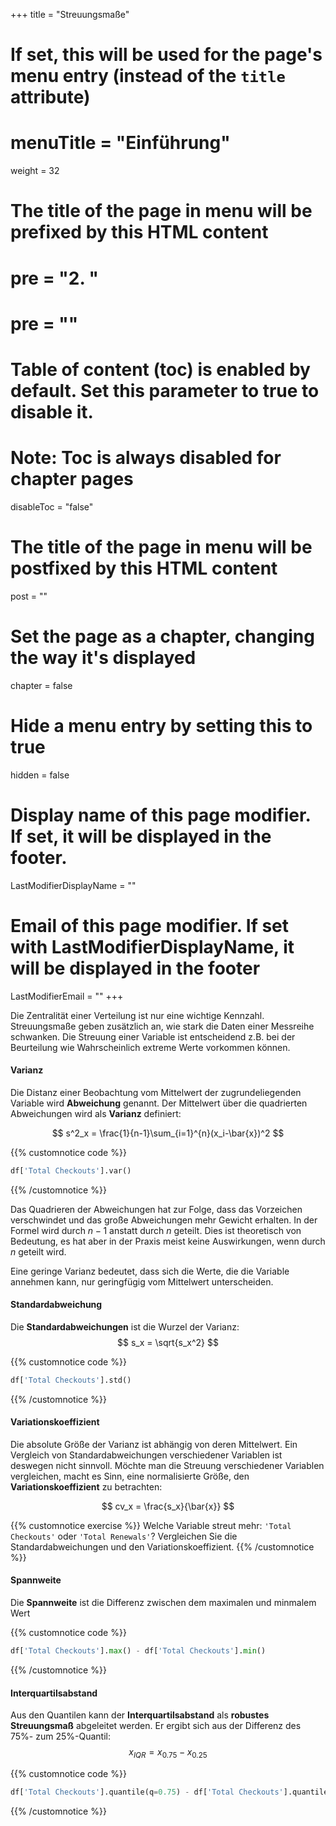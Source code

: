 +++
title = "Streuungsmaße"
# If set, this will be used for the page's menu entry (instead of the `title` attribute)
# menuTitle = "Einführung"
weight = 32
# The title of the page in menu will be prefixed by this HTML content
# pre = "<b>2. </b>"
# pre = "<i class='fab fa-github'></i>"
# Table of content (toc) is enabled by default. Set this parameter to true to disable it.
# Note: Toc is always disabled for chapter pages
disableToc = "false"

# The title of the page in menu will be postfixed by this HTML content
post = ""
# Set the page as a chapter, changing the way it's displayed
chapter = false
# Hide a menu entry by setting this to true
hidden = false
# Display name of this page modifier. If set, it will be displayed in the footer.
LastModifierDisplayName = ""
# Email of this page modifier. If set with LastModifierDisplayName, it will be displayed in the footer
LastModifierEmail = ""
+++

Die Zentralität einer Verteilung ist nur eine wichtige Kennzahl. Streuungsmaße geben zusätzlich an, wie stark die Daten einer Messreihe schwanken. Die Streuung einer Variable ist entscheidend z.B. bei der Beurteilung wie Wahrscheinlich extreme Werte vorkommen können.


#### Varianz

Die Distanz einer Beobachtung vom Mittelwert der zugrundeliegenden Variable wird **Abweichung** genannt. Der Mittelwert über die quadrierten Abweichungen wird als **Varianz** definiert:

$$
s^2_x = \frac{1}{n-1}\sum_{i=1}^{n}(x_i-\bar{x})^2
$$

{{% customnotice code %}}
```python
df['Total Checkouts'].var()
```
{{% /customnotice %}}

Das Quadrieren der Abweichungen hat zur Folge, dass das Vorzeichen verschwindet und das große Abweichungen mehr Gewicht erhalten. In der Formel wird durch $n-1$ anstatt durch $n$ geteilt. Dies ist theoretisch von Bedeutung, es hat aber in der Praxis meist keine Auswirkungen, wenn durch $n$ geteilt wird.

Eine geringe Varianz bedeutet, dass sich die Werte, die die Variable annehmen kann, nur geringfügig vom Mittelwert unterscheiden.

#### Standardabweichung

Die **Standardabweichungen** ist die Wurzel der Varianz:
$$
s_x = \sqrt{s_x^2}
$$

{{% customnotice code %}}
```python
df['Total Checkouts'].std()
```
{{% /customnotice %}}


#### Variationskoeffizient

Die absolute Größe der Varianz ist abhängig von deren Mittelwert. Ein Vergleich von Standardabweichungen verschiedener Variablen ist deswegen nicht sinnvoll. Möchte man die Streuung verschiedener Variablen vergleichen, macht es Sinn, eine normalisierte Größe, den **Variationskoeffizient** zu betrachten:

$$
cv_x = \frac{s_x}{\bar{x}}
$$

{{% customnotice exercise %}}
Welche Variable streut mehr: `'Total Checkouts'` oder `'Total Renewals'`? Vergleichen Sie die Standardabweichungen und den Variationskoeffizient.
{{% /customnotice %}}


#### Spannweite

Die **Spannweite** ist die Differenz zwischen dem maximalen und minmalem Wert

{{% customnotice code %}}
```python
df['Total Checkouts'].max() - df['Total Checkouts'].min()
```
{{% /customnotice %}}

#### Interquartilsabstand

Aus den Quantilen kann der **Interquartilsabstand** als **robustes Streuungsmaß** abgeleitet werden. Er ergibt sich aus der Differenz des 75%- zum 25%-Quantil:
$$
x_{IQR} = x_{0.75} - x_{0.25}
$$

{{% customnotice code %}}
```python
df['Total Checkouts'].quantile(q=0.75) - df['Total Checkouts'].quantile(q=0.25)

```
{{% /customnotice %}}
